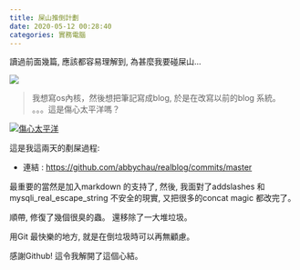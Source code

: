 ```yaml
---
title: 屎山推倒計劃
date: 2020-05-12 00:28:40
categories: 實務電腦
---
```


讀過前面幾篇, 應該都容易理解到, 為甚麼我要碰屎山...

![](https://i.imgur.com/Zu8LXtr.png)

> 我想寫os內核，然後想把筆記寫成blog, 於是在改寫以前的blog 系統。
> 。。。這是傷心太平洋嗎？

[![傷心太平洋](https://img.youtube.com/vi/b1SRjGmgA54/0.jpg)](https://www.youtube.com/watch?v=b1SRjGmgA54)


這是我這兩天的剷屎過程:

- 連結 : https://github.com/abbychau/realblog/commits/master

最重要的當然是加入markdown 的支持了, 然後, 我面對了addslashes 和mysqli_real_escape_string 不安全的現實, 
又把很多的concat magic 都改完了。

順帶, 修復了幾個很臭的蟲。
還移除了一大堆垃圾。

用Git 最快樂的地方, 就是在倒垃圾時可以再無顧慮。

感謝Github! 這令我解開了這個心結。